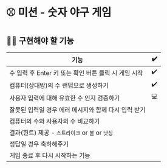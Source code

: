 # ⚾ 미션 - 숫자 야구 게임

## 🧑‍💻 구현해야 할 기능

|기능|✔️|
|---|-|
|수 입력 후 Enter 키 또는 확인 버튼 클릭 시 게임 시작|✔️|
|컴퓨터(상대방)의 수 랜덤으로 생성하기|✔️|
|사용자 입력에 대해 유효한 수 인지 검증하기|💻|
|잘못된 입력일 경우 에러 메시지와 함께 다시 입력 받기| |
|컴퓨터의 수와 사용자의 수 비교하기| |
|결과(힌트) 제공 - `스트라이크` or `볼` or `낫싱`| |
|정답일 경우 축하해주기| |
|게임 종료 후 다시 시작하는 기능| |